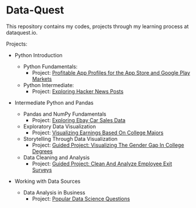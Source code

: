 # Data-Quest

This repository contains my codes, projects through my learning process at dataquest.io.

Projects:

- Python Introduction
  - Python Fundamentals:
    - Project: [Profitable App Profiles for the App Store and Google Play Markets](https://github.com/vthienphu/data-analysis-using-python/blob/main/python-introduction/Guided%20Project_%20Profitable%20App%20Profiles%20for%20the%20App%20Store%20and%20Google%20Play%20Markets/Basics.ipynb)
  - Python Intermediate:
    - Project: [Exploring Hacker News Posts](https://github.com/vthienphu/data-analysis-using-python/blob/main/python-introduction/Guided%20Project_%20Exploring%20Hacker%20News%20Posts/Basics.ipynb)

- Intermediate Python and Pandas
  - Pandas and NumPy Fundamentals
    - Project: [Exploring Ebay Car Sales Data](https://github.com/vthienphu/data-analysis-using-python/blob/main/data-analysis-and-visualization/Guided%20Project_%20Exploring%20Ebay%20Car%20Sales%20Data/Basics.ipynb)
  - Exploratory Data Visualization
    - Project: [Visualizing Earnings Based On College Majors](https://github.com/vthienphu/data-analysis-using-python/blob/main/data-analysis-and-visualization/Guided%20Project_%20Visualizing%20Earnings%20Based%20On%20College%20Majors/Basics.ipynb)
  - Storytelling Through Data Visualization
    - Project: [Guided Project: Visualizing The Gender Gap In College Degrees](https://github.com/vthienphu/data-analysis-using-python/blob/main/data-analysis-and-visualization/Guided%20Project_%20Visualizing%20The%20Gender%20Gap%20In%20College%20Degrees/Basics.ipynb)
  - Data Cleaning and Analysis
    - Project: [Guided Project: Clean And Analyze Employee Exit Surveys](https://github.com/vthienphu/data-analysis-using-python/blob/main/data-analysis-and-visualization/Guided%20Project_%20Clean%20And%20Analyze%20Employee%20Exit%20Surveys/Basics.ipynb)

- Working with Data Sources
  - Data Analysis in Business
    - Project: [Popular Data Science Questions](https://github.com/vthienphu/data-analysis-using-python/blob/main/working-with-data-sources/Guided%20Project_%20Popular%20Data%20Science%20Questions/Basics.ipynb)